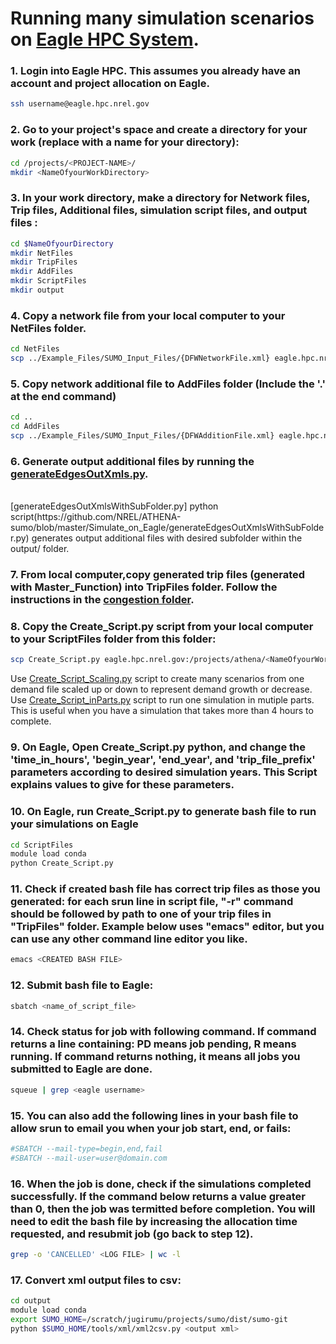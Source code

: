 # Running many simulation scenarios on [Eagle HPC System](https://www.nrel.gov/hpc/eagle-system.html).

### 1.  Login into Eagle HPC. This assumes you already have an account and project allocation on Eagle. 
```bash
ssh username@eagle.hpc.nrel.gov
```

### 2.  Go to your project's space and create a directory for your work (replace <NameOfyourWorkDirectory> with a name for your directory):
```bash
cd /projects/<PROJECT-NAME>/
mkdir <NameOfyourWorkDirectory>
```

### 3.  In your work directory, make a directory for Network files, Trip files, Additional files, simulation script files, and output files :
```bash
cd $NameOfyourDirectory
mkdir NetFiles
mkdir TripFiles
mkdir AddFiles
mkdir ScriptFiles
mkdir output
```

### 4.  Copy a network file from your local computer to your NetFiles folder.
```bash
cd NetFiles
scp ../Example_Files/SUMO_Input_Files/{DFWNetworkFile.xml} eagle.hpc.nrel.gov:/projects/{PROJECT-NAME}/path/to/NetFiles/.
```


### 5.  Copy network additional file to AddFiles folder (Include the '.' at the end command)
```bash
cd ..
cd AddFiles
scp ../Example_Files/SUMO_Input_Files/{DFWAdditionFile.xml} eagle.hpc.nrel.gov:/projects/{PROJECT-NAME}/path/to/AddFiles/.
```

### 6. Generate output additional files by running the [generateEdgesOutXmls.py](https://github.com/NREL/ATHENA-sumo/blob/master/Simulate_on_Eagle/generateEdgesOutXmls.py).
<br>
[generateEdgesOutXmlsWithSubFolder.py] python script(https://github.com/NREL/ATHENA-sumo/blob/master/Simulate_on_Eagle/generateEdgesOutXmlsWithSubFolder.py) generates output additional files with desired subfolder within the output/ folder.


### 7. From local computer,copy generated trip files (generated with Master_Function) into TripFiles folder. Follow the instructions in the [congestion folder](https://github.com/NREL/ATHENA-sumo/tree/master/Congestion_Policies).

### 8. Copy the Create_Script.py script from your local computer to your ScriptFiles folder from this folder:
```bash
scp Create_Script.py eagle.hpc.nrel.gov:/projects/athena/<NameOfyourWorkDirectory>/ScriptFiles/
```
Use [Create_Script_Scaling.py](https://github.com/NREL/ATHENA-sumo/blob/master/Simulate_on_Eagle/Create_Script_Scaling.py) script to create many scenarios from one demand file scaled up or down to represent demand growth or decrease.
<br>
Use [Create_Script_inParts.py](https://github.com/NREL/ATHENA-sumo/blob/master/Simulate_on_Eagle/Create_Script_inParts.py) script to run one simulation in mutiple parts. This is useful when you have a simulation that takes more than 4 hours to complete.

### 9.  On Eagle, Open Create_Script.py python, and change the 'time_in_hours', 'begin_year', 'end_year', and 'trip_file_prefix' parameters according to desired simulation years. This Script explains values to give for these parameters.

### 10.  On Eagle, run Create_Script.py to generate bash file to run your simulations on Eagle
```bash
cd ScriptFiles
module load conda
python Create_Script.py
```

### 11.  Check if created bash  file has correct trip files as those you generated: for each srun line in script file, "-r" command should be followed by path to one of your trip files in "TripFiles" folder. Example below uses "emacs" editor, but you can use any other command line editor you like.
```bash
emacs <CREATED BASH FILE>
```

### 12.  Submit bash file to Eagle:
```bash
sbatch <name_of_script_file>
```

### 14.  Check status for job with following command. If command returns a line containing: PD means job pending, R means running. If command returns nothing, it means all jobs you submitted to Eagle are done.  
```bash
squeue | grep <eagle username>
```

### 15.  You can also add the following lines in your bash file to allow srun to email you when your job start, end, or fails:
```bash
#SBATCH --mail-type=begin,end,fail
#SBATCH --mail-user=user@domain.com
```

### 16.  When the job is done, check if the simulations completed successfully. If the command below returns a value greater than 0, then the job was termitted before completion. You will need to edit the bash file by increasing the allocation time requested, and resubmit job (go back to step 12).
```bash
grep -o 'CANCELLED' <LOG FILE> | wc -l
```

### 17.  Convert xml output files to csv:
```bash
cd output
module load conda
export SUMO_HOME=/scratch/jugirumu/projects/sumo/dist/sumo-git
python $SUMO_HOME/tools/xml/xml2csv.py <output xml>
```